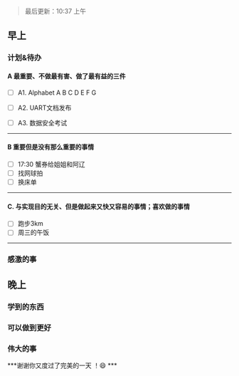 > 最后更新：10:37 上午

## 早上

### 计划&待办

#### A  最重要、不做最有害、做了最有益的三件

- [ ] A1. Alphabet A B C D E F G

- [ ] A2. UART文档发布

- [ ] A3. 数据安全考试


----

#### B 重要但是没有那么重要的事情

- [ ] 17:30 蟹券给姐姐和阿辽
- [ ] 找网球拍
- [ ] 换床单

----

#### C. 与实现目的无关、但是做起来又快又容易的事情；喜欢做的事情

- [ ] 跑步3km
- [ ] 周三的午饭

----

### 感激的事


## 晚上

### 学到的东西


### 可以做到更好


### 伟大的事 



***谢谢你又度过了完美的一天 ！:smile: ***